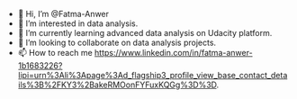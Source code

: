 - 👋 Hi, I’m @Fatma-Anwer
- 👀 I’m interested in data analysis.
- 🌱 I’m currently learning advanced data analysis on Udacity platform.
- 💞️ I’m looking to collaborate on data analysis projects.
- 📫 How to reach me https://www.linkedin.com/in/fatma-anwer-1b1683226?lipi=urn%3Ali%3Apage%3Ad_flagship3_profile_view_base_contact_details%3B%2FKY3%2BakeRMOonFYFuxKQGg%3D%3D.

<!---
Fatma-Anwer/Fatma-Anwer is a ✨ special ✨ repository because its `README.md` (this file) appears on your GitHub profile.
You can click the Preview link to take a look at your changes.
--->
